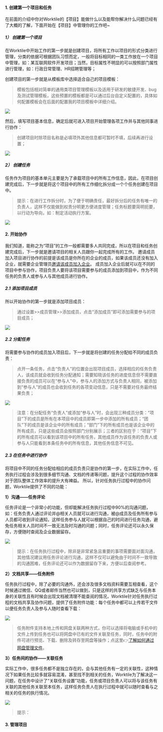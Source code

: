 #### 1. 创建第一个项目和任务

在前面的介绍中你对Worktile的【项目】能做什么以及能帮你解决什么问题已经有了大概的了解，下面开始在【项目】中管理你的工作吧~  

##### 1） 创建第一个项目 

在Worktile中开始工作的第一步就是创建项目，将所有工作以项目的形式分类进行管理，分类的依据可根据团队习惯而定，一般将目标相同的一类工作放在一个项目中管理，如：某互联网软件开发项目；当然，目标属性不明显的可以按照部门属性进行管理，如：行政日常管理、HR招聘管理等；  

创建项目的第一步就是从模板库中选择适合自己的项目模板：

> 模板包括相对简单的通用类项目管理模板以及适用于研发的敏捷开发、bug及测试管理模板，这些预置的模板都是可以通过后台自定义配置的，具体如何配置模板会在后面的配置我的项目模板中详细介绍。

![](/assets/项目-选择模板.png)

然后，填写项目基本信息，确定后就可进入项目开始管理各项工作并与其他同事进行协作：
> 创建项目时除项目名称是必填项外其他信息都可暂时不填，后续再进行设置；

![](/assets/项目-项目信息.png)

##### 2） 创建任务

任务作为项目的基本单元主要是为了承载项目中的所有工作信息，因此，在项目创建完成后，下一步就是将这个项目中的所有工作细化拆分成一个个任务创建在项目中。

> 提示：在进行工作拆分时，为了便于明确责任，最好拆分后的任务有唯一的负责人，这样不仅能做到权责分明更方便进度管理；任务标题要简明扼要，以行动为导向，如：制定活动执行方案。

![](/assets/项目-创建任务.png)

#### 2. 开始协作

我们知道，能称之为“项目”的工作一般都需要多人共同完成，所以在项目和任务创建完成后，下一步就是邀请项目的相关人员跟你一起完成所有的工作。
邀请成员加入项目进行协作的前提是该成员是你所在的企业的成员，如果该成员还没有加入企业，就需要企业管理员[邀请该成员加入企业](/help/new/started.md#7-邀请成员加入企业)。
成员加入企业后就可以在不同的项目中参与协作，项目负责人要将该项目需要参与的成员添加到项目中，作为不同任务的负责人或参与人与其他成员进行协作。

##### 2.1 添加项目成员

所以开始协作的第一步就是添加项目成员：

> 通过设置>>成员管理>>添加成员，点击“添加成员”即可添加需要参与的项目成员；

![](/assets/项目-添加项目成员.png)

##### 2.2 分配任务

将需要参与协作的成员加入项目后，下一步就是将创建的任务分配给不同的成员负责：

> 点开一条任务，点击“负责人”的位置会出现项目成员，选择相应的任务负责人，该成员就会收到任务分配通知；需要知晓该任务的进度信息但不需要直接负责的成员可以在“参与人”中，参与人的添加方式与负责人相同，被添加到“参与人”的成员也会收到任务的各项变动信息，只是不需要对任务最终结果负责；

![](/assets/项目-分配任务.png)

> 注意：在分配任务“负责人”或添加“参与人”时，会出现三种成员分类：“项目”下的成员是所有在本项目中的成员即第一步中添加的所有成员；“团队”下的成员是该企业中的所有成员；“部门”下的所有成员也是该企业中的所有成员，只是这些成员会按照部门分别展示；三者的区别在于：“项目”下的所有成员可以看到该项目中的所有任务，其他成员作为该任务的负责人或参与人只能看到本条任务中的所有信息，其他任务信息不可见。

##### 2.3 在任务中进行协作

将项目中不同的任务分配给相应的成员负责只是协作的第一步，在实际工作中，任务执行过程会涉及到很多细节沟通、文档的传递等问题，提升这个过程的协作效率对于团队整体工作效率的提升大有裨益。
所以，针对任务执行过程中的协作问题，Worktile提供了不同的功能：

**1）沟通——任务评论**

任务评论是一个非常小的功能，但却能解决任务执行过程中90%的沟通问题，如：任务负责人通过评论并@相关人员就可以进行沟通，被@成员及任务所有参与人员都可收到评论通知，这样任务参与人就可以根据自己的时间进行任务沟通，避免任务相关人员时间不一致无法及时沟通的问题；同时，任务评论还可以永久保存，方便随时查阅及企业数据留存。

![](/assets/项目-任务评论.png)

> 提示：在任务执行过程中，除非是非常紧急且重要的事项需要面对面沟通，其他情况建议用任务评论进行沟通，这样不仅可以避免由于时间不一致导致的沟通困难，任务评论还可以作为数据留存下来，方便以后查阅参考。

**2）文档共享——任务附件**

任务执行过程中，除了必要的沟通外，还会涉及很多文档资料需要互相查看，这个时候通过微信、QQ或者邮件当然也可以做到，只是这样的共享方式缺乏与任务本身的关联性且有时候会出现文档被清理不能查阅的情况，Worktile针对任务执行过程的文档共享及协作问题，提供了任务附件功能：每个任务中都可以上传若干文件以便任务负责人及参与人随时查看下载：

![](/assets/项目-任务附件.png)

> 任务附件支持本地上传和网盘关联两种方式，你可以选择将电脑或手机中的文件上传到任务也可以将网盘中已有的文件关联至任务，同时，任务中的附件可进行预览、下载、删除及转存至网盘等操作；点这里👉[了解如何通过网盘管理文件](/how/disk.md)。

**3）任务间的协作——关联任务**

实际工作中，很多任务都不是独立存在的，会与其他任务有一定的关联性，这种情况下如果任务比较多就容易混淆，甚至找不到相关的任务，Worktile为了解决这一问题，在任务中设计了“关联任务设置”功能，任务或项目负责人可以将与该任务有关联的其他任务关联至本任务，这样任务负责人在执行过程中就可以随时查看与之相关的任务的执行情况。

![](/assets/项目-关联任务.png)

> 提示：

#### 3. 管理项目







